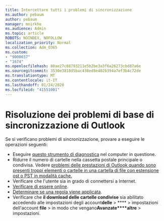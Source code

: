 ```yaml
---
title: Intercettare tutti i problemi di sincronizzazione
ms.author: pebaum
author: pebaum
manager: mnirkhe
ms.audience: Admin
ms.topic: article
ROBOTS: NOINDEX, NOFOLLOW
localization_priority: Normal
ms.collection: Adm_O365
ms.custom:
- "9000037"
- "1674"
ms.openlocfilehash: 80ae27c88793211e5b2be3a3f6a26273cbd87a6e
ms.sourcegitcommit: 3530e3818d5bac438ed8e402b394a7ef3b4c72de
ms.translationtype: MT
ms.contentlocale: it-IT
ms.lasthandoff: 01/24/2020
ms.locfileid: "41551001"
---
```

# <a name="basic-outlook-sync-troubleshooting"></a>Risoluzione dei problemi di base di sincronizzazione di Outlook

Se si verificano problemi di sincronizzazione, provare a eseguire le operazioni seguenti:

- Eseguire [questo strumento di diagnostica](https://aka.ms/sara-outlooksendreceive) nel computer in questione.
- Ridurre il numero di cartelle nella cassetta postale principale o condivisa. Vedere [problemi delle prestazioni di Outlook quando sono presenti troppi elementi o cartelle in una cartella di file con estensione ost o PST in modalità cache.](https://support.microsoft.com/help/2768656/outlook-performance-issues-when-there-are-too-many-items-or-folders-in)
- Verificare che l'utente sia in grado di connettersi a Internet. 
- [Verificare di essere online](https://support.office.com/article/2460e4a8-16c7-47fc-b204-b1549275aac9).
- [Determinare se una regola viene applicata](https://support.office.com/article/C24F5DEA-9465-4DF4-AD17-A50704D66C59).
- Verificare che **il download delle cartelle condivise** sia abilitato accedendo alle impostazioni degli account**delle** > **** > impostazioni dell'account **file** > in modo che vengano**Avanzate****altre** > impostazioni.
